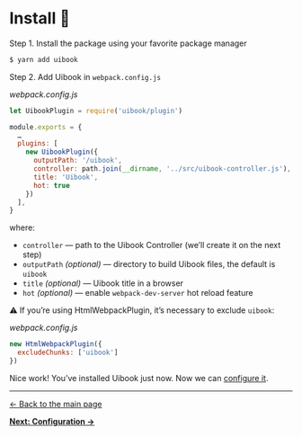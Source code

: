 # Install :hatching_chick:

Step 1. Install the package using your favorite package manager

```bash
$ yarn add uibook
```

Step 2. Add Uibook in `webpack.config.js`

_webpack.config.js_
```js
let UibookPlugin = require('uibook/plugin')

module.exports = {
  …
  plugins: [
    new UibookPlugin({
      outputPath: '/uibook',
      controller: path.join(__dirname, '../src/uibook-controller.js'),
      title: 'Uibook',
      hot: true
    })
  ],
}
```

where:

- `controller` — path to the Uibook Controller (we’ll create it
on the next step)
- `outputPath` _(optional)_ — directory to build Uibook files,
the default is `uibook`
- `title` _(optional)_ — Uibook title in a browser
- `hot` _(optional)_ — enable `webpack-dev-server` hot reload feature

:warning: If you’re using HtmlWebpackPlugin, it’s necessary to exclude `uibook`:

_webpack.config.js_
```js
new HtmlWebpackPlugin({
  excludeChunks: ['uibook']
})
```

Nice work! You’ve installed Uibook just now.
Now we can [configure it](configure.md).

---

[← Back to the main page](../README.md)

**[Next: Configuration →](configure.md)**
